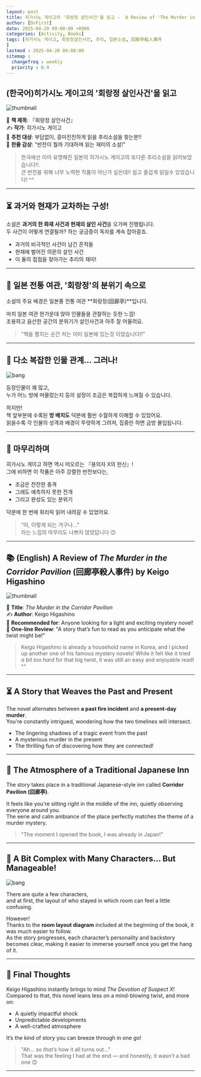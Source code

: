 ```yaml
---
layout: post
title: 히가시노 게이고의 '회랑정 살인사건'을 읽고 -  A Review of 'The Murder in the Corridor Pavilion' by Keigo Higashino
author: [DrFirst]
date: 2025-04-20 09:00:00 +0900
categories: [Activity, Books]
tags: [히가시노 게이고, 회랑정살인사건, 추리, 일본소설, 回廊亭殺人事件
]
lastmod : 2025-04-20 09:00:00
sitemap :
  changefreq : weekly
  priority : 0.9
---
```




## (한국어)히가시노 게이고의 '회랑정 살인사건'을 읽고

![thumbnail](https://github.com/user-attachments/assets/eb3795b6-e801-48b4-b4ef-a7e15d4e95b9)

📖 **책 제목**: 『회랑정 살인사건』  
✍️ **작가**: 히가시노 게이고  
🎯 **추천 대상**: 부담없이, 흥미진진하게 읽을 추리소설을 찾는분!!  
🌟 **한줄 감상**: "반전이 뭘까 기대하며 읽는 재미의 소설!"  

> 한국에선 이미 유명해진 일본의 히가시노 게이고의 또다른 추리소설을 읽어보았습니다!!.  
> 큰 반전을 위해 너무 노력한 작품이 아닌가 싶은데!! 쉽고 즐겁게 읽일수 있었습니다! ^^   

---

## ⏳ 과거와 현재가 교차하는 구성!

소설은 **과거의 한 화재 사건과 현재의 살인 사건**을 오가며 진행됩니다.  
두 사건이 어떻게 연결될까? 하는 궁금증이 독자를 계속 잡아끌죠.

- 과거의 비극적인 사건이 남긴 흔적들  
- 현재에 벌어진 의문의 살인 사건  
- 이 둘의 접점을 찾아가는 추리의 재미!

---

## 🏨 일본 전통 여관, '회랑정'의 분위기 속으로

소설의 주요 배경은 일본풍 전통 여관 **회랑정(回廊亭)**입니다.

마치 일본 여관 한가운데 앉아 인물들을 관찰하는 듯한 느낌!  
조용하고 음산한 공간의 분위기가 살인사건과 아주 잘 어울려요.

> “책을 펼지는 순간 저는 이미 일본에 있는것 이었습니다!!”

---


## 👥 다소 복잡한 인물 관계… 그러나!

![bang](https://github.com/user-attachments/assets/acc95a2b-a919-4b18-b6b6-daa8975a58e7)

등장인물이 꽤 많고,  
누가 어느 방에 머물렀는지 등의 설정이 조금은 복잡하게 느껴질 수 있습니다.

하지만!  
책 앞부분에 수록된 **방 배치도** 덕분에 훨씬 수월하게 이해할 수 있었어요.  
읽을수록 각 인물의 성격과 배경이 뚜렷하게 그려져, 집중만 하면 금방 몰입됩니다.

---

## 📝 마무리하며

히가시노 게이고 하면 역시 떠오르는 『용의자 X의 헌신』!  
그에 비하면 이 작품은 아주 강렬한 반전보다는,

- 조금은 잔잔한 충격  
- 그래도 예측하지 못한 전개  
- 그리고 완성도 있는 분위기

덕분에 한 번에 휘리릭 읽어 내려갈 수 있었어요.

> “아, 이렇게 되는 거구나…”  
> 라는 느낌의 마무리도 나쁘지 않았답니다 😊

---

## 📚 (English) A Review of *The Murder in the Corridor Pavilion* (回廊亭殺人事件) by Keigo Higashino

![thumbnail](https://github.com/user-attachments/assets/eb3795b6-e801-48b4-b4ef-a7e15d4e95b9)

📖 **Title**: *The Murder in the Corridor Pavilion*  
✍️ **Author**: Keigo Higashino  
🎯 **Recommended for**: Anyone looking for a light and exciting mystery novel!  
🌟 **One-line Review**: "A story that’s fun to read as you anticipate what the twist might be!"

> Keigo Higashino is already a household name in Korea, and I picked up another one of his famous mystery novels! While it felt like it tried *a bit too hard* for that big twist, it was still an easy and enjoyable read! ^^

---

## ⏳ A Story that Weaves the Past and Present

The novel alternates between **a past fire incident** and **a present-day murder**.  
You're constantly intrigued, wondering how the two timelines will intersect.

- The lingering shadows of a tragic event from the past  
- A mysterious murder in the present  
- The thrilling fun of discovering how they are connected!

---

## 🏨 The Atmosphere of a Traditional Japanese Inn

The story takes place in a traditional Japanese-style inn called **Corridor Pavilion (回廊亭)**.

It feels like you're sitting right in the middle of the inn, quietly observing everyone around you.  
The eerie and calm ambiance of the place perfectly matches the theme of a murder mystery.

> "The moment I opened the book, I was already in Japan!"

---

## 👥 A Bit Complex with Many Characters... But Manageable!

![bang](https://github.com/user-attachments/assets/acc95a2b-a919-4b18-b6b6-daa8975a58e7)

There are quite a few characters,  
and at first, the layout of who stayed in which room can feel a little confusing.

However!  
Thanks to the **room layout diagram** included at the beginning of the book, it was much easier to follow.  
As the story progresses, each character’s personality and backstory becomes clear, making it easier to immerse yourself once you get the hang of it.

---

## 📝 Final Thoughts

Keigo Higashino instantly brings to mind *The Devotion of Suspect X*!  
Compared to that, this novel leans less on a mind-blowing twist, and more on:

- A quietly impactful shock  
- Unpredictable developments  
- A well-crafted atmosphere

It’s the kind of story you can breeze through in one go!

> "Ah... so *that’s* how it all turns out..."  
> That was the feeling I had at the end — and honestly, it wasn’t a bad one 😊

---


